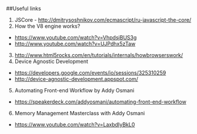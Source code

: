 ##Useful links

1. JSCore - http://dmitrysoshnikov.com/ecmascript/ru-javascript-the-core/
2. How the V8 engine works?
  *  https://www.youtube.com/watch?v=VhpdsjBUS3g
  *  http://www.youtube.com/watch?v=UJPdhx5zTaw
3. http://www.html5rocks.com/en/tutorials/internals/howbrowserswork/
4. Device Agnostic Development
  *  https://developers.google.com/events/io/sessions/325310259
  *  http://device-agnostic-development.appspot.com/
5. Automating Front-end Workflow by Addy Osmani
  *  https://speakerdeck.com/addyosmani/automating-front-end-workflow
6. Memory Management Masterclass with Addy Osmani
  *  https://www.youtube.com/watch?v=LaxbdIyBkL0
  